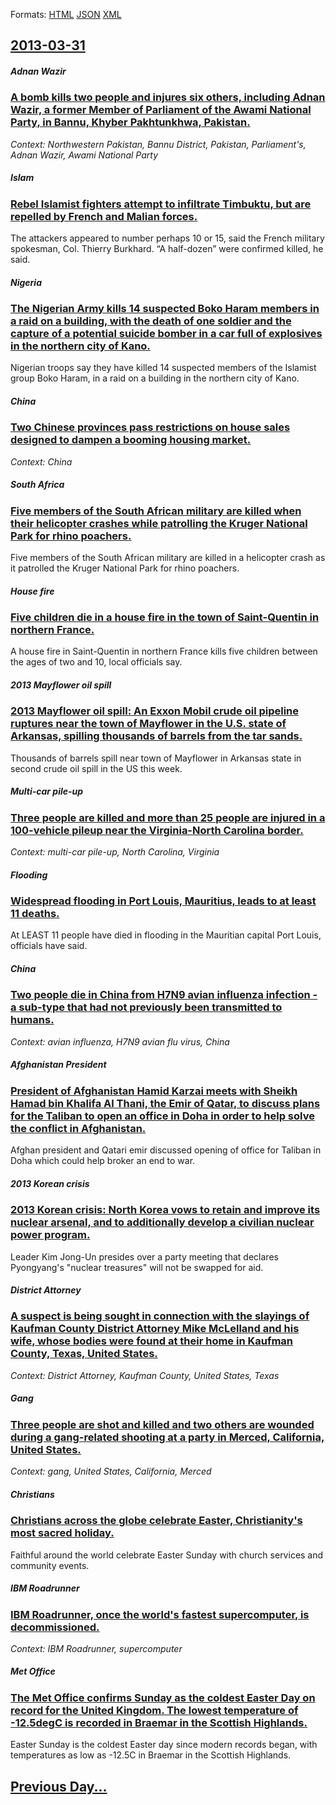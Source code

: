 
Formats: [HTML](2013/03/31/index.html)  [JSON](2013/03/31/index.json)  [XML](2013/03/31/index.xml)  

## [2013-03-31](/news/2013/03/31/index.md)

##### Adnan Wazir
### [A bomb kills two people and injures six others, including Adnan Wazir, a former Member of Parliament of the Awami National Party, in Bannu, Khyber Pakhtunkhwa, Pakistan. ](/news/2013/03/31/a-bomb-kills-two-people-and-injures-six-others-including-adnan-wazir-a-former-member-of-parliament-of-the-awami-national-party-in-bannu.md)
_Context: Northwestern Pakistan, Bannu District, Pakistan, Parliament's, Adnan Wazir, Awami National Party_

##### Islam
### [Rebel Islamist fighters attempt to infiltrate Timbuktu, but are repelled by French and Malian forces. ](/news/2013/03/31/rebel-islamist-fighters-attempt-to-infiltrate-timbuktu-but-are-repelled-by-french-and-malian-forces.md)
The attackers appeared to number perhaps 10 or 15, said the French military spokesman, Col. Thierry Burkhard. “A half-dozen” were confirmed killed, he said.

##### Nigeria
### [The Nigerian Army kills 14 suspected Boko Haram members in a raid on a building, with the death of one soldier and the capture of a potential suicide bomber in a car full of explosives in the northern city of Kano. ](/news/2013/03/31/the-nigerian-army-kills-14-suspected-boko-haram-members-in-a-raid-on-a-building-with-the-death-of-one-soldier-and-the-capture-of-a-potentia.md)
Nigerian troops say they have killed 14 suspected members of the Islamist group Boko Haram, in a raid on a building in the northern city of Kano.

##### China
### [Two Chinese provinces pass restrictions on house sales designed to dampen a booming housing market. ](/news/2013/03/31/two-chinese-provinces-pass-restrictions-on-house-sales-designed-to-dampen-a-booming-housing-market.md)
_Context: China_

##### South Africa
### [Five members of the South African military are killed when their helicopter crashes while patrolling the Kruger National Park for rhino poachers. ](/news/2013/03/31/five-members-of-the-south-african-military-are-killed-when-their-helicopter-crashes-while-patrolling-the-kruger-national-park-for-rhino-poac.md)
Five members of the South African military are killed in a helicopter crash as it patrolled the Kruger National Park for rhino poachers.

##### House fire
### [Five children die in a house fire in the town of Saint-Quentin in northern France. ](/news/2013/03/31/five-children-die-in-a-house-fire-in-the-town-of-saint-quentin-in-northern-france.md)
A house fire in Saint-Quentin in northern France kills five children between the ages of two and 10, local officials say.

##### 2013 Mayflower oil spill
### [2013 Mayflower oil spill: An Exxon Mobil crude oil pipeline ruptures near the town of Mayflower in the U.S. state of Arkansas, spilling thousands of barrels from the tar sands. ](/news/2013/03/31/2013-mayflower-oil-spill-an-exxon-mobil-crude-oil-pipeline-ruptures-near-the-town-of-mayflower-in-the-u-s-state-of-arkansas-spilling-thou.md)
Thousands of barrels spill near town of Mayflower in Arkansas state in second crude oil spill in the US this week.

##### Multi-car pile-up
### [Three people are killed and more than 25 people are injured in a 100-vehicle pileup near the Virginia-North Carolina border. ](/news/2013/03/31/three-people-are-killed-and-more-than-25-people-are-injured-in-a-100-vehicle-pileup-near-the-virginia-north-carolina-border.md)
_Context: multi-car pile-up, North Carolina, Virginia_

##### Flooding
### [Widespread flooding in Port Louis, Mauritius, leads to at least 11 deaths. ](/news/2013/03/31/widespread-flooding-in-port-louis-mauritius-leads-to-at-least-11-deaths.md)
At LEAST 11 people have died in flooding in the Mauritian capital Port Louis, officials have said.

##### China
### [Two people die in China from H7N9 avian influenza infection - a sub-type that had not previously been transmitted to humans. ](/news/2013/03/31/two-people-die-in-china-from-h7n9-avian-influenza-infection-a-a-sub-type-that-had-not-previously-been-transmitted-to-humans.md)
_Context: avian influenza, H7N9 avian flu virus, China_

##### Afghanistan President
### [President of Afghanistan Hamid Karzai meets with Sheikh Hamad bin Khalifa Al Thani, the Emir of Qatar, to discuss plans for the Taliban to open an office in Doha in order to help solve the conflict in Afghanistan. ](/news/2013/03/31/president-of-afghanistan-hamid-karzai-meets-with-sheikh-hamad-bin-khalifa-al-thani-the-emir-of-qatar-to-discuss-plans-for-the-taliban-to-o.md)
Afghan president and Qatari emir discussed opening of office for Taliban in Doha which could help broker an end to war.

##### 2013 Korean crisis
### [2013 Korean crisis: North Korea vows to retain and improve its nuclear arsenal, and to additionally develop a civilian nuclear power program. ](/news/2013/03/31/2013-korean-crisis-north-korea-vows-to-retain-and-improve-its-nuclear-arsenal-and-to-additionally-develop-a-civilian-nuclear-power-program.md)
Leader Kim Jong-Un presides over a party meeting that declares Pyongyang&#039;s &quot;nuclear treasures&quot; will not be swapped for aid.

##### District Attorney
### [A suspect is being sought in connection with the slayings of Kaufman County District Attorney Mike McLelland and his wife, whose bodies were found at their home in Kaufman County, Texas, United States. ](/news/2013/03/31/a-suspect-is-being-sought-in-connection-with-the-slayings-of-kaufman-county-district-attorney-mike-mclelland-and-his-wife-whose-bodies-were.md)
_Context: District Attorney, Kaufman County, United States, Texas_

##### Gang
### [Three people are shot and killed and two others are wounded during a gang-related shooting at a party in Merced, California, United States. ](/news/2013/03/31/three-people-are-shot-and-killed-and-two-others-are-wounded-during-a-gang-related-shooting-at-a-party-in-merced-california-united-states.md)
_Context: gang, United States, California, Merced_

##### Christians
### [Christians across the globe celebrate Easter, Christianity's most sacred holiday. ](/news/2013/03/31/christians-across-the-globe-celebrate-easter-christianity-s-most-sacred-holiday.md)
Faithful around the world celebrate Easter Sunday with church services and community events.

##### IBM Roadrunner
### [IBM Roadrunner, once the world's fastest supercomputer, is decommissioned. ](/news/2013/03/31/ibm-roadrunner-once-the-world-s-fastest-supercomputer-is-decommissioned.md)
_Context: IBM Roadrunner, supercomputer_

##### Met Office
### [The Met Office confirms Sunday as the coldest Easter Day on record for the United Kingdom. The lowest temperature of -12.5degC is recorded in Braemar in the Scottish Highlands. ](/news/2013/03/31/the-met-office-confirms-sunday-as-the-coldest-easter-day-on-record-for-the-united-kingdom-the-lowest-temperature-of-a12-5adegc-is-recorded.md)
Easter Sunday is the coldest Easter day since modern records began, with temperatures as low as -12.5C in Braemar in the Scottish Highlands.

## [Previous Day...](/news/2013/03/30/index.md)

